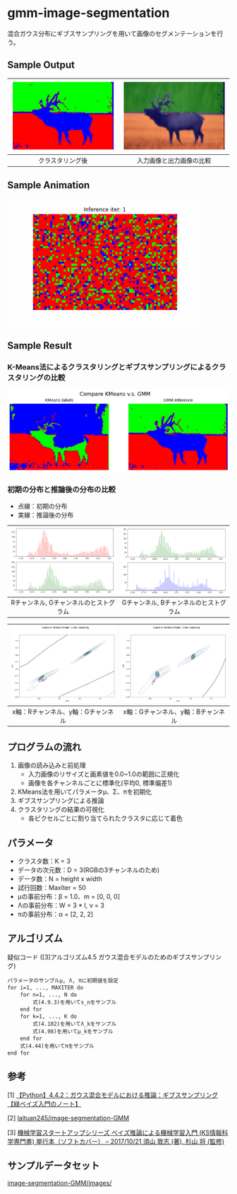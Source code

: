 # gmm-image-segmentation
混合ガウス分布にギブスサンプリングを用いて画像のセグメンテーションを行う。
 
## Sample Output
|![](sample_outputs/deer.png)|![](sample_outputs/deer_overlay.png)|
|:---:|:---:|
|クラスタリング後|入力画像と出力画像の比較|

## Sample Animation
![](sample_result/animation.gif)


## Sample Result
### K-Means法によるクラスタリングとギブスサンプリングによるクラスタリングの比較
![](sample_result/k-means_gibbs_comparison.png)

### 初期の分布と推論後の分布の比較
- 点線：初期の分布
- 実線：推論後の分布

|![](sample_result/RGhist.png)|![](sample_result/GBhist.png)|
|:---:|:---:|
|Rチャンネル, Gチャンネルのヒストグラム|Gチャンネル, Bチャンネルのヒストグラム|

|![](sample_result/RGchannels.png)|![](sample_result/GBchannels.png)|
|:---:|:---:|
|x軸：Rチャンネル、y軸：Gチャンネル|x軸：Gチャンネル、y軸：Bチャンネル|

## プログラムの流れ
1. 画像の読み込みと前処理
    - 入力画像のリサイズと画素値を0.0~1.0の範囲に正規化
    - 画像を各チャンネルごとに標準化(平均0, 標準偏差1)
2. KMeans法を用いてパラメータμ、Σ、πを初期化
3. ギブスサンプリングによる推論
4. クラスタリングの結果の可視化
    - 各ピクセルごとに割り当てられたクラスタに応じて着色

## パラメータ
- クラスタ数：K = 3
- データの次元数：D = 3(RGBの3チャンネルのため)
- データ数：N = height x width
- 試行回数：MaxIter = 50
- μの事前分布：β = 1.0、m = [0, 0, 0]
- Λの事前分布：W = 3 * I, ν = 3
- πの事前分布：α = [2, 2, 2]

## アルゴリズム
疑似コード ([3]アルゴリズム4.5 ガウス混合モデルのためのギブスサンプリング)

```
パラメータのサンプルμ, Λ, πに初期値を設定
for i=1, ..., MAXITER do
    for n=1, ..., N do
        式(4.9.3)を用いてs_nをサンプル
    end for
    for k=1, ..., K do
        式(4.102)を用いてΛ_kをサンプル
        式(4.98)を用いてμ_kをサンプル
    end for
    式(4.44)を用いてπをサンプル
end for
```


## 参考
[1] [【Python】4.4.2：ガウス混合モデルにおける推論：ギブスサンプリング【緑ベイズ入門のノート】](https://www.anarchive-beta.com/entry/2020/11/28/210948)

[2] [laituan245/image-segmentation-GMM](https://github.com/laituan245/image-segmentation-GMM/blob/master/main.py)

[3] [機械学習スタートアップシリーズ ベイズ推論による機械学習入門 (KS情報科学専門書) 単行本（ソフトカバー） – 2017/10/21
須山 敦志  (著), 杉山 将 (監修)](https://www.amazon.co.jp/dp/4061538322/)


## サンプルデータセット
[image-segmentation-GMM/images/](https://github.com/laituan245/image-segmentation-GMM/tree/master/images)
